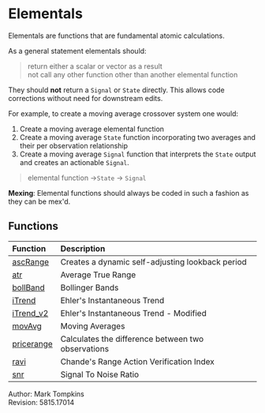 # Elementals #

Elementals are functions that are fundamental atomic calculations.

As a general statement elementals should:

> return either a scalar or vector as a result    
> not call any other function other than another elemental function

They should **not** return a `Signal` or `State` directly.  This allows code corrections without need for downstream edits.

For example, to create a moving average crossover system one would:


1. Create a moving average elemental function
2. Create a moving average `State` function incorporating two averages and their per observation relationship
3. Create a moving average `Signal` function that interprets the `State` output and creates an actionable `Signal`.

> elemental function &#8594;`State` &#8594; `Signal`  

**Mexing**:   Elemental functions should always be coded in such a fashion as they can be mex'd.

## Functions ##
| Function | Description |
|:-----|:-----|
|[ascRange](https://github.com/mtompkins/openAlgo/tree/master/Matlab/Functions/Elementals/ascRange)|Creates a dynamic self-adjusting lookback period |
|[atr](https://github.com/mtompkins/openAlgo/tree/master/Matlab/Functions/Elementals/atr)|Average True Range|
|[bollBand](https://github.com/mtompkins/openAlgo/tree/master/Matlab/Functions/Elementals/bollBand)|Bollinger Bands|
|[iTrend](https://github.com/mtompkins/openAlgo/tree/master/Matlab/Functions/Elementals/iTrend)|Ehler's Instantaneous Trend|
|[iTrend_v2](https://github.com/mtompkins/openAlgo/tree/master/Matlab/Functions/Elementals/iTrend_v2)|Ehler's Instantaneous Trend - Modified|
|[movAvg](https://github.com/mtompkins/openAlgo/tree/master/Matlab/Functions/Elementals/movAvg)|Moving Averages|
|[pricerange](https://github.com/mtompkins/openAlgo/tree/master/Matlab/Functions/Elementals/pricerange)|Calculates the difference between two observations|
|[ravi](https://github.com/mtompkins/openAlgo/tree/master/Matlab/Functions/Elementals/ravi)|Chande's Range Action Verification Index|
|[snr](https://github.com/mtompkins/openAlgo/tree/master/Matlab/Functions/Elementals/snr)|Signal To Noise Ratio|

Author: Mark Tompkins  
Revision: 5815.17014
